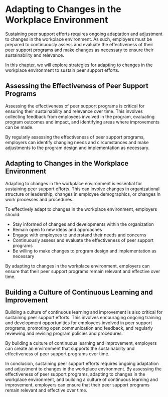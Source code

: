 # Adapting to Changes in the Workplace Environment

Sustaining peer support efforts requires ongoing adaptation and adjustment to changes in the workplace environment. As such, employers must be prepared to continuously assess and evaluate the effectiveness of their peer support programs and make changes as necessary to ensure their sustainability and relevance.

In this chapter, we will explore strategies for adapting to changes in the workplace environment to sustain peer support efforts.

Assessing the Effectiveness of Peer Support Programs
----------------------------------------------------

Assessing the effectiveness of peer support programs is critical for ensuring their sustainability and relevance over time. This involves collecting feedback from employees involved in the program, evaluating program outcomes and impact, and identifying areas where improvements can be made.

By regularly assessing the effectiveness of peer support programs, employers can identify changing needs and circumstances and make adjustments to the program design and implementation as necessary.

Adapting to Changes in the Workplace Environment
------------------------------------------------

Adapting to changes in the workplace environment is essential for sustaining peer support efforts. This can involve changes in organizational structure or leadership, changes in employee demographics, or changes in work processes and procedures.

To effectively adapt to changes in the workplace environment, employers should:

* Stay informed of changes and developments within the organization
* Remain open to new ideas and approaches
* Engage with employees to understand their needs and concerns
* Continuously assess and evaluate the effectiveness of peer support programs
* Be willing to make changes to program design and implementation as necessary

By adapting to changes in the workplace environment, employers can ensure that their peer support programs remain relevant and effective over time.

Building a Culture of Continuous Learning and Improvement
---------------------------------------------------------

Building a culture of continuous learning and improvement is also critical for sustaining peer support efforts. This involves encouraging ongoing training and development opportunities for employees involved in peer support programs, promoting open communication and feedback, and regularly reviewing and revising program policies and procedures.

By building a culture of continuous learning and improvement, employers can create an environment that supports the sustainability and effectiveness of peer support programs over time.

In conclusion, sustaining peer support efforts requires ongoing adaptation and adjustment to changes in the workplace environment. By assessing the effectiveness of peer support programs, adapting to changes in the workplace environment, and building a culture of continuous learning and improvement, employers can ensure that their peer support programs remain relevant and effective over time.

